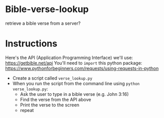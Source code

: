 # Bible-verse-lookup
retrieve a bible verse from a server?


# Instructions
Here's the API (Application Programming Interface) we'll use: https://getbible.net/api
You'll need to `import` this python package: https://www.pythonforbeginners.com/requests/using-requests-in-python

- Create a script called `verse_lookup.py`
- When you run the script from the command line using `python verse_lookup.py`:
  - Ask the user to type in a bible verse (e.g. John 3:16)
  - Find the verse from the API above
  - Print the verse to the screen
  - repeat
